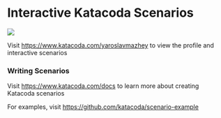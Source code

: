 # Interactive Katacoda Scenarios

[![](http://shields.katacoda.com/katacoda/yaroslavmazhey/count.svg)](https://www.katacoda.com/yaroslavmazhey "Get your profile on Katacoda.com")

Visit https://www.katacoda.com/yaroslavmazhey to view the profile and interactive scenarios

### Writing Scenarios
Visit https://www.katacoda.com/docs to learn more about creating Katacoda scenarios

For examples, visit https://github.com/katacoda/scenario-example
